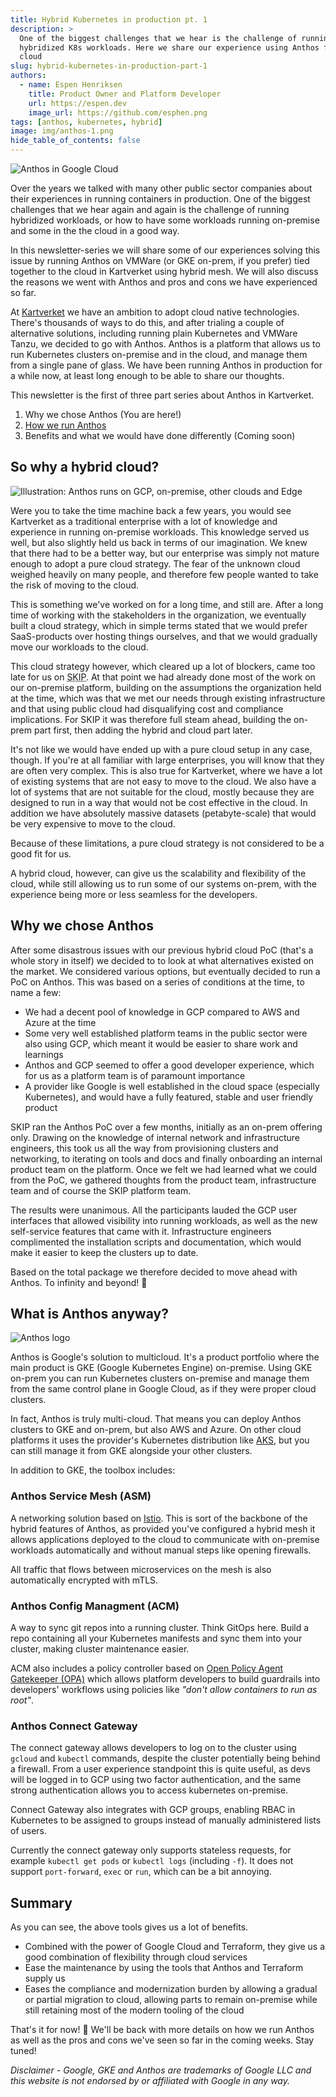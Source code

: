 ```yaml
---
title: Hybrid Kubernetes in production pt. 1
description: >
  One of the biggest challenges that we hear is the challenge of running
  hybridized K8s workloads. Here we share our experience using Anthos for hybrid
  cloud
slug: hybrid-kubernetes-in-production-part-1
authors:
  - name: Espen Henriksen
    title: Product Owner and Platform Developer
    url: https://espen.dev
    image_url: https://github.com/esphen.png
tags: [anthos, kubernetes, hybrid]
image: img/anthos-1.png
hide_table_of_contents: false
---
```


![Anthos in Google Cloud](img/anthos-1.png)

Over the years we talked with many other public sector companies about their
experiences in running containers in production. One of the biggest challenges
that we hear again and again is the challenge of running hybridized workloads,
or how to have some workloads running on-premise and some in the the cloud in a
good way. 

In this newsletter-series we will share some of our experiences solving this
issue by running Anthos on VMWare (or GKE on-prem, if you prefer) tied together
to the cloud in Kartverket using hybrid mesh. We will also discuss the reasons
we went with Anthos and pros and cons we have experienced so far.

<!--truncate-->

At [Kartverket](https://www.kartverket.no/en) we have an ambition to adopt cloud
native technologies. There's thousands of ways to do this, and after trialing a
couple of alternative solutions, including running plain Kubernetes and VMWare
Tanzu, we decided to go with Anthos. Anthos is a platform that allows us to run
Kubernetes clusters on-premise and in the cloud, and manage them from a single
pane of glass. We have been running Anthos in production for a while now, at
least long enough to be able to share our thoughts.

This newsletter is the first of three part series about Anthos in
Kartverket.

1. Why we chose Anthos (You are here!)
2. [How we run Anthos](/blog/hybrid-kubernetes-in-production-part-2)
3. Benefits and what we would have done differently (Coming soon)

## So why a hybrid cloud?

![Illustration: Anthos runs on GCP, on-premise, other clouds and Edge](img/anthos-3.png)

Were you to take the time machine back a few years, you would see Kartverket as a
traditional enterprise with a lot of knowledge and experience in running
on-premise workloads. This knowledge served us well, but also slightly held us
back in terms of our imagination. We knew that there had to be a better way,
but our enterprise was simply not mature enough to adopt a pure cloud strategy.
The fear of the unknown cloud weighed heavily on many people, and therefore few
people wanted to take the risk of moving to the cloud.

This is something we've worked on for a long time, and still are. After a
long time of working with the stakeholders in the organization, we eventually
built a cloud strategy, which in simple terms stated that we would prefer 
SaaS-products over hosting things ourselves, and that we would gradually move
our workloads to the cloud. 

This cloud strategy however, which cleared up a lot of blockers, came too late
for us on <abbr title="Statens Kartverk Infrastructure Platform">SKIP</abbr>. At
that point we had already done most of the work on our on-premise platform,
building on the assumptions the organization held at the time, which was that we
met our needs through existing infrastructure and that using public cloud had
disqualifying cost and compliance implications. For SKIP it was therefore full
steam ahead, building the on-prem part first, then adding the hybrid and cloud
part later.

It's not like we would have ended up with a pure cloud setup in any case,
though. If you're at all familiar with large enterprises, you will know that
they are often very complex. This is also true for Kartverket, where we have a
lot of existing systems that are not easy to move to the cloud. We also have a
lot of systems that are not suitable for the cloud, mostly because they are
designed to run in a way that would not be cost effective in the cloud. In
addition we have absolutely massive datasets (petabyte-scale) that would be very
expensive to move to the cloud.

Because of these limitations, a pure cloud strategy is not considered to be a
good fit for us.

A hybrid cloud, however, can give us the scalability and flexibility of the
cloud, while still allowing us to run some of our systems on-prem, with the
experience being more or less seamless for the developers.

## Why we chose Anthos

After some disastrous issues with our previous hybrid cloud PoC (that's a whole
story in itself) we decided to to look at what alternatives existed on the
market. We considered various options, but eventually decided to run a PoC on
Anthos. This was based on a series of conditions at the time, to name a few:

- We had a decent pool of knowledge in GCP compared to AWS and Azure at the time
- Some very well established platform teams in the public sector were also using
  GCP, which meant it would be easier to share work and learnings
- Anthos and GCP seemed to offer a good developer experience, which for us as a
  platform team is of paramount importance
- A provider like Google is well established in the cloud space (especially
  Kubernetes), and would have a fully featured, stable and user friendly product

SKIP ran the Anthos PoC over a few months, initially as an on-prem offering only.
Drawing on the knowledge of internal network and infrastructure engineers, this
took us all the way from provisioning clusters and networking, to iterating on
tools and docs and finally onboarding an internal product team on the platform.
Once we felt we had learned what we could from the PoC, we gathered thoughts
from the product team, infrastructure team and of course the SKIP platform team.

The results were unanimous. All the participants lauded the GCP user interfaces that
allowed visibility into running workloads, as well as the new self-service
features that came with it. Infrastructure engineers complimented the
installation scripts and documentation, which would make it easier to keep the
clusters up to date.

Based on the total package we therefore decided to move ahead with Anthos. To
infinity and beyond! 🚀

## What is Anthos anyway?

![Anthos logo](img/anthos-2.png)

Anthos is Google's solution to multicloud. It's a product portfolio where the
main product is GKE (Google Kubernetes Engine) on-premise. Using GKE on-prem
you can run Kubernetes clusters on-premise and manage them from the same
control plane in Google Cloud, as if they were proper cloud clusters.

In fact, Anthos is truly multi-cloud. That means you can deploy Anthos
clusters to GKE and on-prem, but also AWS and Azure. On other cloud platforms
it uses the provider's Kubernetes distribution like
[AKS](https://learn.microsoft.com/en-us/azure/aks/), but you can still manage it
from GKE alongside your other clusters.

In addition to GKE, the toolbox includes:

### Anthos Service Mesh (ASM)

A networking solution based on [Istio](http://istio.io). This is sort of the
backbone of the hybrid features of Anthos, as provided you've configured a
hybrid mesh it allows applications deployed to the cloud to communicate with
on-premise workloads automatically and without manual steps like opening
firewalls. 

All traffic that flows between microservices on the mesh is also automatically 
encrypted with mTLS.

### Anthos Config Managment (ACM)

A way to sync git repos into a running cluster. Think GitOps here. Build a repo
containing all your Kubernetes manifests and sync them into your cluster, making
cluster maintenance easier.

ACM also includes a policy controller based on [Open Policy Agent Gatekeeper
(OPA)](https://open-policy-agent.github.io/gatekeeper/website/) which allows
platform developers to build guardrails into developers' workflows using
policies like _"don't allow containers to run as root"_.

### Anthos Connect Gateway

The connect gateway allows developers to log on to the cluster using `gcloud`
and `kubectl` commands, despite the cluster potentially being behind a
firewall. From a user experience standpoint this is quite useful, as devs
will be logged in to GCP using two factor authentication, and the same strong
authentication allows you to access kubernetes on-premise.

Connect Gateway also integrates with GCP groups, enabling RBAC in Kubernetes
to be assigned to groups instead of manually administered lists of users.

Currently the connect gateway only supports stateless requests, for example
`kubectl get pods` or `kubectl logs` (including `-f`). It does not support
`port-forward`, `exec` or `run`, which can be a bit annoying.

## Summary

As you can see, the above tools gives us a lot of benefits.

- Combined with the power of Google Cloud and
Terraform, they give us a good combination of flexibility through cloud services
- Ease the maintenance by using the tools that Anthos and Terraform supply us
- Eases the compliance and modernization burden by allowing a gradual or
partial migration to cloud, allowing parts to remain on-premise while still
retaining most of the modern tooling of the cloud

That's it for now! 🙂 We'll be back with more details on how we run Anthos as
well as the pros and cons we've seen so far in the coming weeks. Stay tuned!

_Disclaimer - Google, GKE and Anthos are trademarks of Google LLC and this website is not
endorsed by or affiliated with Google in any way._